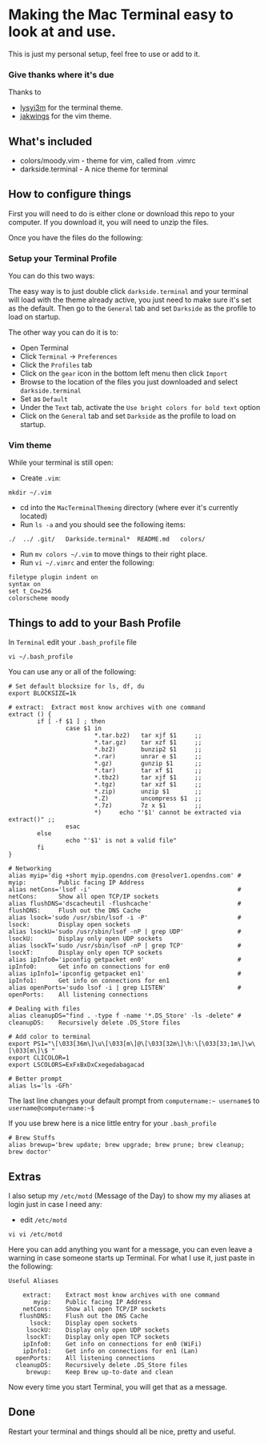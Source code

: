 # Making the Mac Terminal easy to look at and use.
This is just my personal setup, feel free to use or add to it.

### Give thanks where it's due
Thanks to
* [lysyi3m](https://github.com/lysyi3m) for the terminal theme.
* [jakwings](https://github.com/jakwings) for the vim theme.

## What's included
* colors/moody.vim  - theme for vim, called from .vimrc
* darkside.terminal - A nice theme for terminal

## How to configure things
First you will need to do is either clone or download this repo to your computer. If you download it, you will need to unzip the files.

Once you have the files do the following:

### Setup your Terminal Profile
You can do this two ways:

The easy way is to just double click `darkside.terminal` and your terminal will load with the theme already active, you just need to make sure it's set as the default. Then go to the `General` tab and set `Darkside` as the profile to load on startup.

The other way you can do it is to:
* Open Terminal
* Click `Terminal` -> `Preferences`
* Click the `Profiles` tab
* Click on the `gear` icon in the bottom left menu then click `Import`
* Browse to the location of the files you just downloaded and select `darkside.terminal`
* Set as `Default`
* Under the `Text` tab, activate the `Use bright colors for bold text` option
* Click on the `General` tab and set `Darkside` as the profile to load on startup.

### Vim theme
While your terminal is still open:

* Create `.vim`:

```
mkdir ~/.vim
```

* cd into the `MacTerminalTheming` directory (where ever it's currently located)
* Run `ls -a` and you should see the following items:

```
./  ../ .git/   Darkside.terminal*  README.md   colors/
```

* Run `mv colors ~/.vim` to move things to their right place.
* Run `vi ~/.vimrc` and enter the following:

```
filetype plugin indent on
syntax on
set t_Co=256
colorscheme moody
```

## Things to add to your Bash Profile
In `Terminal` edit your `.bash_profile` file

```
vi ~/.bash_profile
```

You can use any or all of the following:

```
# Set default blocksize for ls, df, du
export BLOCKSIZE=1k

# extract:  Extract most know archives with one command
extract () {
        if [ -f $1 ] ; then
                case $1 in
                        *.tar.bz2)   tar xjf $1     ;;
                        *.tar.gz)    tar xzf $1     ;;
                        *.bz2)       bunzip2 $1     ;;
                        *.rar)       unrar e $1     ;;
                        *.gz)        gunzip $1      ;;
                        *.tar)       tar xf $1      ;;
                        *.tbz2)      tar xjf $1     ;;
                        *.tgz)       tar xzf $1     ;;
                        *.zip)       unzip $1       ;;
                        *.Z)         uncompress $1  ;;
                        *.7z)        7z x $1        ;;
                        *)     echo "'$1' cannot be extracted via extract()" ;;
                esac
        else
                echo "'$1' is not a valid file"
        fi
}

# Networking
alias myip='dig +short myip.opendns.com @resolver1.opendns.com' # myip:         Public facing IP Address
alias netCons='lsof -i'                                         # netCons:      Show all open TCP/IP sockets
alias flushDNS='dscacheutil -flushcache'                        # flushDNS:     Flush out the DNS Cache
alias lsock='sudo /usr/sbin/lsof -i -P'                         # lsock:        Display open sockets
alias lsockU='sudo /usr/sbin/lsof -nP | grep UDP'               # lsockU:       Display only open UDP sockets
alias lsockT='sudo /usr/sbin/lsof -nP | grep TCP'               # lsockT:       Display only open TCP sockets
alias ipInfo0='ipconfig getpacket en0'                          # ipInfo0:      Get info on connections for en0
alias ipInfo1='ipconfig getpacket en1'                          # ipInfo1:      Get info on connections for en1
alias openPorts='sudo lsof -i | grep LISTEN'                    # openPorts:    All listening connections

# Dealing with files
alias cleanupDS="find . -type f -name '*.DS_Store' -ls -delete" # cleanupDS:    Recursively delete .DS_Store files

# Add color to terminal
export PS1="\[\033[36m\]\u\[\033[m\]@\[\033[32m\]\h:\[\033[33;1m\]\w\[\033[m\]\$ "
export CLICOLOR=1
export LSCOLORS=ExFxBxDxCxegedabagacad

# Better prompt
alias ls='ls -GFh'
```
The last line changes your default prompt from `computername:~ username$` to `username@computername:~$`

If you use brew here is a nice little entry for your `.bash_profile`

```
# Brew Stuffs
alias brewup='brew update; brew upgrade; brew prune; brew cleanup; brew doctor'
```
## Extras
I also setup my `/etc/motd` (Message of the Day) to show my my aliases at login just in case I need any:

* edit `/etc/motd`

```
vi vi /etc/motd
```

Here you can add anything you want for a message, you can even leave a warning in case someone starts up Terminal. For what I use it, just paste in the following:

```
Useful Aliases

    extract:    Extract most know archives with one command
       myip:    Public facing IP Address
    netCons:    Show all open TCP/IP sockets
   flushDNS:    Flush out the DNS Cache
      lsock:    Display open sockets
     lsockU:    Display only open UDP sockets
     lsockT:    Display only open TCP sockets
    ipInfo0:    Get info on connections for en0 (WiFi)
    ipInfo1:    Get info on connections for en1 (Lan)
  openPorts:    All listening connections
  cleanupDS:    Recursively delete .DS_Store files
     brewup:    Keep Brew up-to-date and clean
```

Now every time you start Terminal, you will get that as a message.

## Done
Restart your terminal and things should all be nice, pretty and useful.
